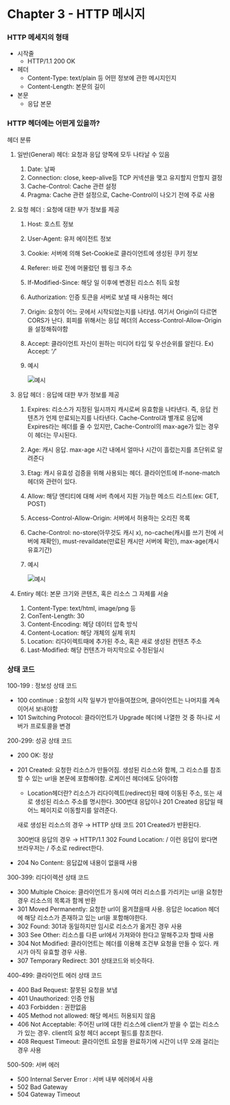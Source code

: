 # Chapter 3 - HTTP 메시지

### HTTP 메세지의 형태

- 시작줄
    - HTTP/1.1 200 OK
- 헤더
    - Content-Type: text/plain 등 어떤 정보에 관한 메시지인지
    - Content-Length: 본문의 길이
- 본문
    - 응답 본문

### HTTP 헤더에는 어떤게 있을까?

헤더 분류

1. 일반(General) 헤더: 요청과 응답 양쪽에 모두 나타날 수 있음
    1. Date: 날짜
    2. Connection: close, keep-alive등 TCP 커넥션을 맺고 유지할지 안할지 결정
    3. Cache-Control: Cache 관련 설정
    4. Pragma: Cache 관련 설정으로, Cache-Control이 나오기 전에 주로 사용
2. 요청 헤더 : 요청에 대한 부가 정보를 제공
    1. Host: 호스트 정보
    2. User-Agent: 유저 에이전트 정보
    3. Cookie: 서버에 의해 Set-Cookie로 클라이언트에 생성된 쿠키 정보
    4. Referer: 바로 전에 머물렀던 웹 링크 주소
    5. If-Modified-Since: 해당 일 이후에 변경된 리소스 취득 요청
    6. Authorization: 인증 토큰을 서버로 보낼 때 사용하는 헤더
    7. Origin: 요청이 어느 곳에서 시작되었는지를 나타냄. 여기서 Origin이 다르면 CORS가 난다. 회피를 위해서는 응답 헤더의 Access-Control-Allow-Origin을 설정해줘야함
    8. Accept: 클라이언트 자신이 원하는 미디어 타입 및 우선순위를 알린다. Ex) Accept: ‘*/*’
    9. 예시
        
        ![예시](https://s3-us-west-2.amazonaws.com/secure.notion-static.com/1b787284-3e1d-4676-aab7-c0d4a33c8c05/Untitled.png)
        
3. 응답 헤더 : 응답에 대한 부가 정보를 제공
    1. Expires: 리소스가 지정된 일시까지 캐시로써 유효함을 나타낸다. 즉, 응답 컨텐츠가 언제 만료되는지를 나타낸다. Cache-Control과 별개로 응답에 Expires라는 헤더를 줄 수 있지만, Cache-Control의 max-age가 있는 경우 이 헤더는 무시된다.
    2. Age: 캐시 응답. max-age 시간 내에서 얼마나 시간이 흘렀는지를 초단위로 알려준다
    3. Etag: 캐시 유효성 검증을 위해 사용되는 헤더. 클라이언트에 If-none-match 헤더와 관련이 있다.
    4. Allow: 해당 엔티티에 대해 서버 측에서 지원 가능한 메소드 리스트(ex: GET, POST)
    5. Access-Control-Allow-Origin: 서버에서 허용하는 오리진 목록
    6. Cache-Control: no-store(아무것도 캐시 x), no-cache(캐시를 쓰기 전에 서버에 재확인), must-revaildate(만료된 캐시만 서버에 확인), max-age(캐시 유효기간)
    7. 예시
        
        ![예시](https://s3-us-west-2.amazonaws.com/secure.notion-static.com/08065c78-97e4-4be8-822e-812458da8c62/Untitled.png)
        
4. Entiry 헤더: 본문 크기와 콘텐츠, 혹은 리소스 그 자체를 서술
    1. Content-Type: text/html, image/png 등
    2. ConTent-Length: 30
    3. Content-Encoding: 헤당 데이터 압축 방식
    4. Content-Location: 해당 개체의 실제 위치
    5. Location: 리다이렉트때에 추가된 주소, 혹은 새로 생성된 컨텐츠 주소
    6. Last-Modified: 해당 컨텐츠가 마지막으로 수정된일시

### 상태 코드

100-199 : 정보성 상태 코드

- 100 continue : 요청의 시작 일부가 받아들여졌으며, 클아이언트는 나머지를 계속 이어서 보내야함
- 101 Switching Protocol: 클라이언트가 Upgrade 헤더에 나열한 것 중 하나로 서버가 프로토콜을 변경

200-299: 성공 상태 코드

- 200 OK: 정상
- 201 Created: 요청한 리소스가 만들어짐. 생성된 리소스와 함께, 그 리소스를 참조할 수 있는 url을 본문에 포함해야함. 로케이션 헤더에도 담아야함
    - Location헤더란?
    리소스가 리다이렉트(redirect)된 때에 이동된 주소, 또는 새로 생성된 리소스 주소를 명시한다.
    300번대 응답이나 201 Created 응답일 때 어느 페이지로 이동할지를 알려준다.
    
    새로 생성된 리소스의 경우 → HTTP 상태 코드 201 Created가 반환된다.
    
    300번대 응답의 경우 → HTTP/1.1 302 Found Location: /
    이런 응답이 왔다면 브라우저는 / 주소로 redirect한다.
- 204 No Content: 응답값에 내용이 없을때 사용

300-399: 리다이렉션 상태 코드

- 300 Multiple Choice: 클라이언트가 동시에 여러 리소스를 가리키는 url을 요청한 경우 리소스의 목록과 함께 반환
- 301 Moved Permanently: 요청한 url이 옮겨졌을때 사용. 응답은 location 헤더에 해당 리소스가 존재하고 있는 url을 포함해야한다.
- 302 Found: 301과 동일하지만 임시로 리소스가 옮겨진 경우 사용
- 303 See Other: 리소스를 다른 url에서 가져와야 한다고 말해주고자 할때 사용
- 304 Not Modified: 클라이언트는 헤더를 이용해 조건부 요청을 만들 수 있다. 캐시가 아직 유효할 경우 사용.
- 307 Temporary Redirect: 301 상태코드와 비슷하다.

400-499: 클라이언트 에러 상태 코드

- 400 Bad Request: 잘못된 요청을 보냄
- 401 Unauthorized: 인증 안됨
- 403 Forbidden : 권한없음
- 405 Method not allowed: 해당 메서드 허용되지 않음
- 406 Not Acceptable: 주어진 url에 대한 리소스에 client가 받을 수 없는 리소스가 있는 경우. client의 요청 헤더 accept 필드를 참조한다.
- 408 Request Timeout: 클라이언트 요청을 완료하기에 시간이 너무 오래 걸리는 경우 사용

500-509: 서버 에러

- 500 Internal Server Error : 서버 내부 에러에서 사용
- 502 Bad Gateway
- 504 Gateway Timeout